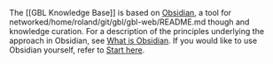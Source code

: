 The [[GBL Knowledge Base]] is based on [Obsidian](https://obsidian.md/), a tool for networked/home/roland/git/gbl/gbl-web/README.md though and knowledge curation. For a description of the principles underlying the approach in Obsidian, see [What is Obsidian](https://help.obsidian.md/Obsidian/Obsidian). If you would like to use Obsidian yourself, refer to [Start here](https://help.obsidian.md/Start+here).